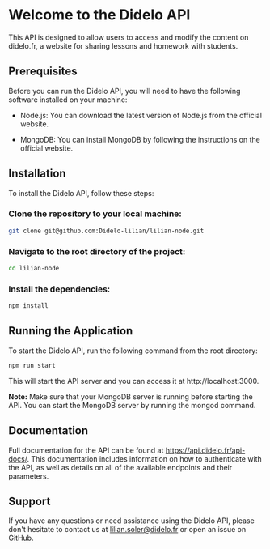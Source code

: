 # Welcome to the Didelo API

This API is designed to allow users to access and modify the content on didelo.fr, a website for sharing lessons and
homework with students.

## Prerequisites

Before you can run the Didelo API, you will need to have the following software installed on your machine:

- Node.js: You can download the latest version of Node.js from the official website.

- MongoDB: You can install MongoDB by following the instructions on the official website.

## Installation

To install the Didelo API, follow these steps:

### Clone the repository to your local machine:

```bash
git clone git@github.com:Didelo-lilian/lilian-node.git
```

### Navigate to the root directory of the project:

```bash
cd lilian-node
```

### Install the dependencies:

```bash
npm install
```

## Running the Application

To start the Didelo API, run the following command from the root directory:

```bash
npm run start
```

This will start the API server and you can access it at http://localhost:3000.

**Note:** Make sure that your MongoDB server is running before starting the API. You can start the MongoDB server by
running
the mongod command.

## Documentation

Full documentation for the API can be found at https://api.didelo.fr/api-docs/. This documentation includes information
on how to authenticate with the API, as well as details on all of the available endpoints and their parameters.

## Support

If you have any questions or need assistance using the Didelo API, please don't hesitate to contact us
at <a href="mailto:lilian.soler@didelo.fr">lilian.soler@didelo.fr</a> or open an issue on GitHub.